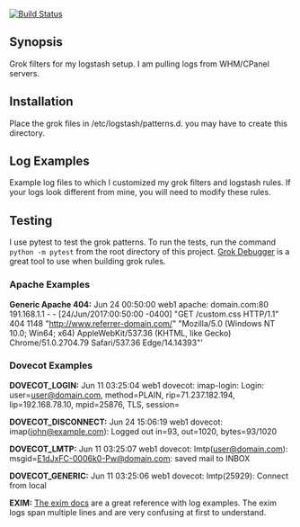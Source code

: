 [![Build Status](https://travis-ci.org/brianmpollack/WHM-LogStash-Grok-Patterns.svg?branch=master)](https://travis-ci.org/brianmpollack/WHM-LogStash-Grok-Patterns)

## Synopsis

Grok filters for my logstash setup. I am pulling logs from WHM/CPanel servers.

## Installation

Place the grok files in /etc/logstash/patterns.d. you may have to create this directory.

## Log Examples
Example log files to which I customized my grok filters and logstash rules. If your logs look different from mine, you will need to modify these rules.

## Testing
I use pytest to test the grok patterns. To run the tests, run the command ``python -m pytest`` from the root directory of this project.
[Grok Debugger](https://grokdebug.herokuapp.com/) is a great tool to use when building grok rules.

### Apache Examples
**Generic Apache 404:** Jun 24 00:50:00 web1 apache: domain.com:80 191.168.1.1 - - [24/Jun/2017:00:50:00 -0400] "GET /custom.css HTTP/1.1" 404 1148 "http://www.referrer-domain.com/" "Mozilla/5.0 (Windows NT 10.0; Win64; x64) AppleWebKit/537.36 (KHTML, like Gecko) Chrome/51.0.2704.79 Safari/537.36 Edge/14.14393"'

### Dovecot Examples
**DOVECOT_LOGIN:** Jun 11 03:25:04 web1 dovecot: imap-login: Login: user=<user@domain.com>, method=PLAIN, rip=71.237.182.194, lip=192.168.78.10, mpid=25876, TLS, session=<euPpGapR8M9H7bbC>

**DOVECOT_DISCONNECT:** Jun 24 15:06:19 web1 dovecot: imap(john@example.com): Logged out in=93, out=1020, bytes=93/1020

**DOVECOT_LMTP:** Jun 11 03:25:07 web1 dovecot: lmtp(user@domain.com): msgid=<E1dJxFC-0006k0-Pw@domain.com>: saved mail to INBOX

**DOVECOT_GENERIC:** Jun 11 03:25:06 web1 dovecot: lmtp(25929): Connect from local

**EXIM:** [The exim docs](http://www.exim.org/exim-html-current/doc/html/spec_html/ch-log_files.html) are a great reference with log examples. The exim logs span multiple lines and are very confusing at first to understand.